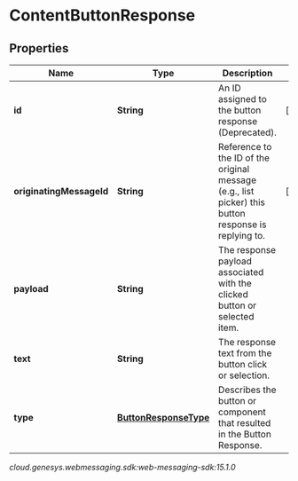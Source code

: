 # ContentButtonResponse


## Properties

| Name | Type | Description | Notes |
| ------------ | ------------- | ------------- | ------------- |
| **id** | **String** | An ID assigned to the button response (Deprecated). |  [optional] |
| **originatingMessageId** | **String** | Reference to the ID of the original message (e.g., list picker) this button response is replying to. |  [optional] |
| **payload** | **String** | The response payload associated with the clicked button or selected item. |  |
| **text** | **String** | The response text from the button click or selection. |  |
| **type** | [**ButtonResponseType**](ButtonResponseType) | Describes the button or component that resulted in the Button Response. |  |




_cloud.genesys.webmessaging.sdk:web-messaging-sdk:15.1.0_
